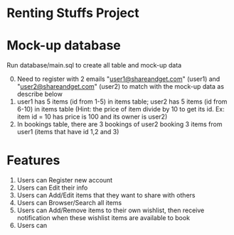 # Renting Stuffs Project

# Mock-up database

Run database/main.sql to create all table and mock-up data

0. Need to register with 2 emails "user1@shareandget.com" (user1) and "user2@shareandget.com" (user2) to match with the mock-up data as describe below
1. user1 has 5 items (id from 1-5) in items table; user2 has 5 items (id from 6-10) in items table (Hint: the price of item divide by 10 to get its id. Ex: item id = 10 has price is 100 and its owner is user2)
2. In bookings table, there are 3 bookings of user2 booking 3 items from user1 (items that have id 1,2 and 3)

# Features
1. Users can Register new account
2. Users can Edit their info
3. Users can Add/Edit items that they want to share with others
4. Users can Browser/Search all items
5. Users can Add/Remove items to their own wishlist, then receive notification when these wishlist items are available to book
6. Users can 





